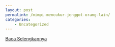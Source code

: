 ```yaml
---
layout: post
permalink: /mimpi-mencukur-jenggot-orang-lain/
categories:
    - Uncategorized
---
```


[Baca Selengkapnya](/02)